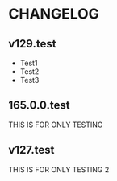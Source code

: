 # CHANGELOG

## v129.test
- Test1
- Test2
- Test3

## 165.0.0.test
THIS IS FOR ONLY TESTING

## v127.test
THIS IS FOR ONLY TESTING 2
